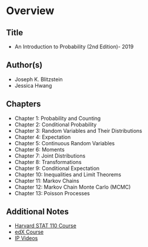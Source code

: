 # Overview

## Title

- An Introduction to Probability (2nd Edition)- 2019

## Author(s)

- Joseph K. Blitzstein
- Jessica Hwang

## Chapters

- Chapter 1: Probability and Counting
- Chapter 2: Conditional Probability
- Chapter 3: Random Variables and Their Distributions
- Chapter 4: Expectation
- Chapter 5: Continuous Random Variables
- Chapter 6: Moments
- Chapter 7: Joint Distributions
- Chapter 8: Transformations
- Chapter 9: Conditional Expectation
- Chapter 10: Inequalities and Limit Theorems
- Chapter 11: Markov Chains
- Chapter 12: Markov Chain Monte Carlo (MCMC)
- Chapter 13: Poisson Processes

## Additional Notes

- [Harvard STAT 110 Course](https://projects.iq.harvard.edu/stat110/home)
- [edX Course](https://www.edx.org/course/introduction-to-probability-0)
- [IP Videos](https://www.youtube.com/playlist?list=PL2SOU6wwxB0uwwH80KTQ6ht66KWxbzTIo)
